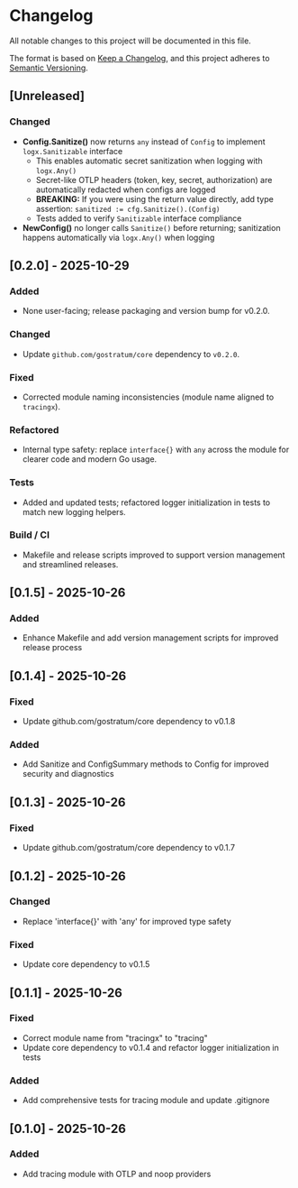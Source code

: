 # Changelog

All notable changes to this project will be documented in this file.

The format is based on [Keep a Changelog](https://keepachangelog.com/en/1.0.0/),
and this project adheres to [Semantic Versioning](https://semver.org/spec/v2.0.0.html).

## [Unreleased]

### Changed
- **Config.Sanitize()** now returns `any` instead of `Config` to implement `logx.Sanitizable` interface
  - This enables automatic secret sanitization when logging with `logx.Any()`
  - Secret-like OTLP headers (token, key, secret, authorization) are automatically redacted when configs are logged
  - **BREAKING:** If you were using the return value directly, add type assertion: `sanitized := cfg.Sanitize().(Config)`
  - Tests added to verify `Sanitizable` interface compliance
- **NewConfig()** no longer calls `Sanitize()` before returning; sanitization happens automatically via `logx.Any()` when logging

## [0.2.0] - 2025-10-29

### Added
- None user-facing; release packaging and version bump for v0.2.0.

### Changed
- Update `github.com/gostratum/core` dependency to `v0.2.0`.

### Fixed
- Corrected module naming inconsistencies (module name aligned to `tracingx`).

### Refactored
- Internal type safety: replace `interface{}` with `any` across the module for clearer code and modern Go usage.

### Tests
- Added and updated tests; refactored logger initialization in tests to match new logging helpers.

### Build / CI
- Makefile and release scripts improved to support version management and streamlined releases.



## [0.1.5] - 2025-10-26

### Added

- Enhance Makefile and add version management scripts for improved release process

## [0.1.4] - 2025-10-26

### Fixed

- Update github.com/gostratum/core dependency to v0.1.8

### Added

- Add Sanitize and ConfigSummary methods to Config for improved security and diagnostics

## [0.1.3] - 2025-10-26

### Fixed

- Update github.com/gostratum/core dependency to v0.1.7

## [0.1.2] - 2025-10-26

### Changed

- Replace 'interface{}' with 'any' for improved type safety

### Fixed

- Update core dependency to v0.1.5

## [0.1.1] - 2025-10-26

### Fixed

- Correct module name from "tracingx" to "tracing"
- Update core dependency to v0.1.4 and refactor logger initialization in tests

### Added

- Add comprehensive tests for tracing module and update .gitignore

## [0.1.0] - 2025-10-26

### Added

- Add tracing module with OTLP and noop providers